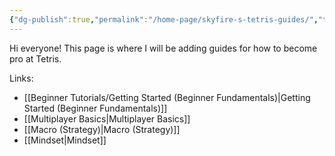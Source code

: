 ```yaml
---
{"dg-publish":true,"permalink":"/home-page/skyfire-s-tetris-guides/","tags":["gardenEntry"]}
---
```


Hi everyone! This page is where I will be adding guides for how to become pro at Tetris.

Links:
- [[Beginner Tutorials/Getting Started (Beginner Fundamentals)\|Getting Started (Beginner Fundamentals)]]
- [[Multiplayer Basics\|Multiplayer Basics]]
- [[Macro (Strategy)\|Macro (Strategy)]]
- [[Mindset\|Mindset]]